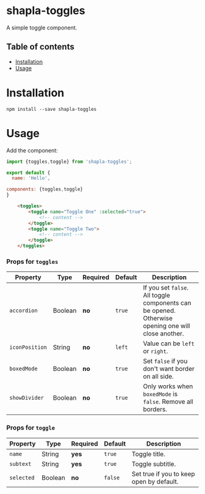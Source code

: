 # shapla-toggles
A simple toggle component.

## Table of contents

- [Installation](#installation)
- [Usage](#usage)

# Installation

```
npm install --save shapla-toggles
```

# Usage
Add the component:

```js
import {toggles,toggle} from 'shapla-toggles';

export default {
  name: 'Hello',

components: {toggles,toggle}
}

```

```html
    <toggles>
        <toggle name="Toggle One" :selected="true">
            <!-- content -->
        </toggle>
        <toggle name="Toggle Two">
            <!-- content -->
        </toggle>
    </toggles>
```

### Props for `toggles`
| Property      | Type      | Required  | Default   | Description                                                                                        |
|---------------|-----------|-----------|-----------|----------------------------------------------------------------------------------------------------|
| `accordion`   | Boolean   | **no**    |  `true`   | If you set `false`. All toggle components can be opened. Otherwise opening one will close another. |
| `iconPosition`| String    | **no**    |  `left`   | Value can be `left` or `right`.                                                                    |
| `boxedMode`   | Boolean   | **no**    |  `true`   | Set `false` if you don't want border on all side.                                                  |
| `showDivider` | Boolean   | **no**    |  `true`   | Only works when `boxedMode` is `false`. Remove all borders.                                        |


### Props for `toggle`
| Property      | Type      | Required  | Default   | Description                               |
|---------------|-----------|-----------|-----------|-------------------------------------------|
| `name`        | String    | **yes**   | `true`    | Toggle title.                             |
| `subtext`     | String    | **yes**   | `true`    | Toggle subtitle.                          |
| `selected`    | Boolean   | **no**    |  `false`  | Set true if you to keep open by default.  |
